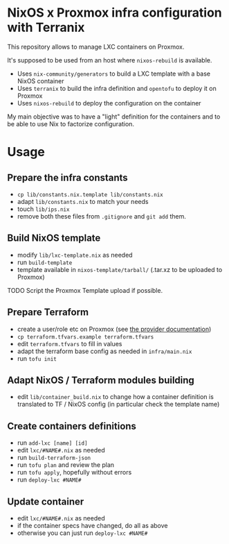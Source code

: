 # NixOS x Proxmox infra configuration with Terranix

This repository allows to manage LXC containers on Proxmox.

It's supposed to be used from an host where `nixos-rebuild` is available.

  - Uses `nix-community/generators` to build a LXC template with a base NixOS container
  - Uses `terranix` to build the infra definition and `opentofu` to deploy it on Proxmox
  - Uses `nixos-rebuild` to deploy the configuration on the container

My main objective was to have a "light" definition for the containers and to be able to use Nix to factorize configuration.

# Usage

## Prepare the infra constants
- `cp lib/constants.nix.template lib/constants.nix`
- adapt `lib/constants.nix` to match your needs
- touch `lib/ips.nix`
- remove both these files from `.gitignore` and `git add` them. 

## Build NixOS template
- modify `lib/lxc-template.nix` as needed
- run `build-template`
- template available in `nixos-template/tarball/`
(.tar.xz to be uploaded to Proxmox)

TODO Script the Proxmox Template upload if possible.

## Prepare Terraform
- create a user/role etc on Proxmox (see [the provider documentation](https://registry.terraform.io/providers/Telmate/proxmox/latest/docs))
- `cp terraform.tfvars.example terraform.tfvars`
- edit `terraform.tfvars` to fill in values
- adapt the terraform base config as needed in `infra/main.nix`
- run `tofu init`

## Adapt NixOS / Terraform modules building
- edit `lib/container_build.nix` to change how a container definition is translated to TF / NixOS config (in particular check the template name)

## Create containers definitions
- run `add-lxc [name] [id]`
- edit `lxc/#NAME#.nix` as needed
- run `build-terraform-json`
- run `tofu plan` and review the plan
- run `tofu apply`, hopefully without errors
- run `deploy-lxc #NAME#`

## Update container
- edit `lxc/#NAME#.nix` as needed
- if the container specs have changed, do all as above
- otherwise you can just run `deploy-lxc #NAME#`


